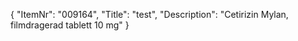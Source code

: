 {
  "ItemNr": "009164",
  "Title": "test",
  "Description": "Cetirizin Mylan, filmdragerad tablett 10 mg"
}
